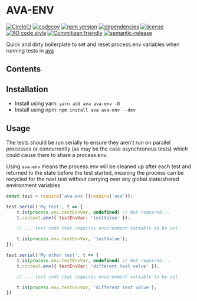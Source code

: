 # AVA-ENV

[![CircleCI](https://img.shields.io/circleci/project/github/ChocPanda/ava-env/master.svg?style=popout)](https://circleci.com/gh/ChocPanda/ava-env) [![codecov](https://codecov.io/gh/ChocPanda/ava-env/branch/master/graph/badge.svg)](https://codecov.io/gh/ChocPanda/ava-env) [![npm version](https://img.shields.io/npm/v/ava-env.svg?style=popout)](https://www.npmjs.com/package/ava-env) [![dependencies](https://david-dm.org/ChocPanda/ava-env.svg)](https://david-dm.org/ChocPanda/ava-env) [![license](https://img.shields.io/github/license/ChocPanda/ava-env.svg?style=popout)](https://github.com/ChocPanda/ava-env/blob/master/LICENSE) [![XO code style](https://img.shields.io/badge/code_style-XO-5ed9c7.svg)](https://github.com/xojs/xo) [![Commitizen friendly](https://img.shields.io/badge/commitizen-friendly-brightgreen.svg)](http://commitizen.github.io/cz-cli/) [![semantic-release](https://img.shields.io/badge/%20%20%F0%9F%93%A6%F0%9F%9A%80-semantic--release-e10079.svg)](https://github.com/semantic-release/semantic-release)

Quick and dirty boilerplate to set and reset process.env variables when running tests in [ava](https://github.com/avajs/ava/)

## Contents

<!-- toc -->
<!-- tocstop -->

## Installation

- Install using yarn:
```yarn add ava ava-env -D```
- Install using npm:
```npm install ava ava-env --dev```

## Usage

The tests should be run serially to ensure they aren't run on parallel processes or concurrently (as may be the case asynchronous tests) which could cause them to share a process.env.

Using `ava-env` means the process.env will be cleaned up after each test and returned to the state before the test started, meaning the process can be recycled for the next test without carrying over any global state/shared environment variables

```javascript
const test = require('ava-env')(require('ava'));

test.serial('My test', t => {
	t.is(process.env.testEnvVar, undefined) // Not required...
	t.context.env({ testEnvVar: 'testValue' });

	// ... test code that requires environment variable to be set

	t.is(process.env.testEnvVar, 'testValue');
});

test.serial('My other test', t => {
	t.is(process.env.testEnvVar, undefined) // Not required...
	t.context.env({ testEnvVar: 'different test value' });

	// ... test code that requires environment variable to be set

	t.is(process.env.testEnvVar, 'different test value');
})
```
